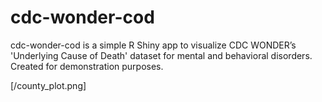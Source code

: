 # cdc-wonder-cod

cdc-wonder-cod is a simple R Shiny app to visualize CDC WONDER’s 'Underlying Cause of Death' dataset for mental and behavioral disorders. Created for demonstration purposes.

[/county_plot.png]
